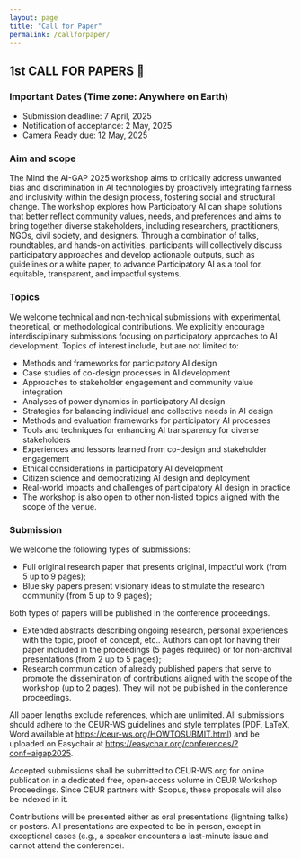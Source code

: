 ```yaml
---
layout: page
title: "Call for Paper"
permalink: /callforpaper/
---
```


## 1st CALL FOR PAPERS 🎈

### Important Dates (Time zone: Anywhere on Earth)
* Submission deadline: 7 April, 2025
* Notification of acceptance: 2 May, 2025
* Camera Ready due: 12 May, 2025

### Aim and scope

The Mind the AI-GAP 2025 workshop aims to critically address unwanted bias and discrimination in AI technologies by proactively integrating fairness and inclusivity within the design process, fostering social and structural change. The workshop explores how Participatory AI can shape solutions that better reflect community values, needs, and preferences and aims to bring together diverse stakeholders, including researchers, practitioners, NGOs, civil society, and designers. Through a combination of talks, roundtables, and hands-on activities, participants will collectively discuss participatory approaches and develop actionable outputs, such as guidelines or a white paper, to advance Participatory AI as a tool for equitable, transparent, and impactful systems.

### Topics

We welcome technical and non-technical submissions with experimental, theoretical, or methodological contributions. We explicitly encourage interdisciplinary submissions focusing on participatory approaches to AI development. Topics of interest include, but are not limited to:
* Methods and frameworks for participatory AI design 
* Case studies of co-design processes in AI development
* Approaches to stakeholder engagement and community value integration
* Analyses of power dynamics in participatory AI design
* Strategies for balancing individual and collective needs in AI design
* Methods and evaluation frameworks for participatory AI processes
* Tools and techniques for enhancing AI transparency for diverse stakeholders
* Experiences and lessons learned from co-design and stakeholder engagement 
* Ethical considerations in participatory AI development
* Citizen science and democratizing AI design and deployment
* Real-world impacts and challenges of participatory AI design in practice
* The workshop is also open to other non-listed topics aligned with the scope of the venue.

### Submission

We welcome the following types of submissions:
* Full original research paper that presents original, impactful work (from 5 up to 9 pages);
* Blue sky papers present visionary ideas to stimulate the research community (from 5 up to 9 pages);
  
 Both types of papers will be published in the conference proceedings.
 
* Extended abstracts describing ongoing research, personal experiences with the topic, proof of concept, etc..  Authors can opt for having their paper included in the proceedings (5 pages required) or for non-archival presentations (from 2 up to 5 pages);
* Research communication of already published papers that serve to promote the dissemination of contributions aligned with the scope of the workshop (up to 2 pages). They will not be published in the conference proceedings.
  
All paper lengths exclude references, which are unlimited. All submissions should adhere to the CEUR-WS guidelines and style templates (PDF, LaTeX, Word available at <a href="https://ceur-ws.org/HOWTOSUBMIT.html" target="_blank">https://ceur-ws.org/HOWTOSUBMIT.html</a>) and be uploaded on Easychair at <a href="https://easychair.org/conferences/?conf=aigap2025" target="_blank">https://easychair.org/conferences/?conf=aigap2025</a>. 

Accepted submissions shall be submitted to CEUR-WS.org for online publication in a dedicated free, open-access volume in CEUR Workshop Proceedings. Since CEUR partners with Scopus, these proposals will also be indexed in it.

Contributions will be presented either as oral presentations (lightning talks) or posters. All presentations are expected to be in person, except in exceptional cases (e.g., a speaker encounters a last-minute issue and cannot attend the conference).
